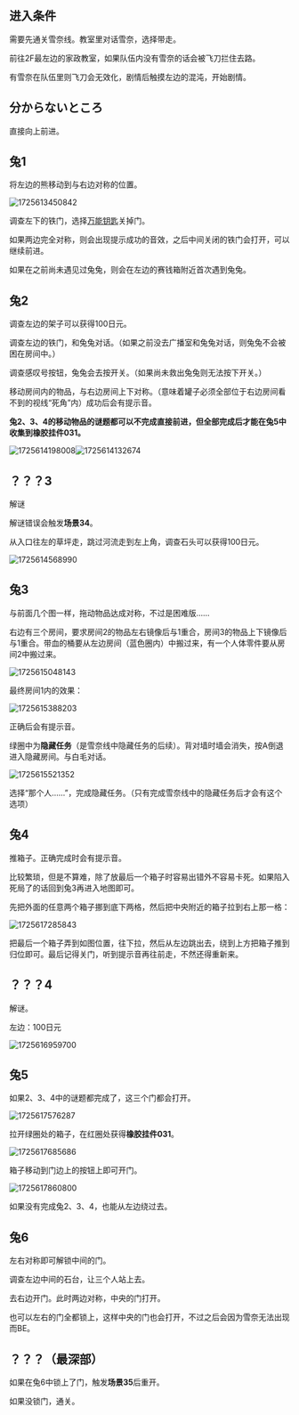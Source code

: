 ## 进入条件

需要先通关雪奈线。教室里对话雪奈，选择带走。

前往2F最左边的家政教室，如果队伍内没有雪奈的话会被飞刀拦住去路。

有雪奈在队伍里则飞刀会无效化，剧情后触摸左边的混沌，开始剧情。

## 分からないところ

直接向上前进。

## 兔1

将左边的熊移动到与右边对称的位置。

![1725613450842](image/05兔/1725613450842.png)

调查左下的铁门，选择[万能钥匙](04雪奈.md)关掉门。

如果两边完全对称，则会出现提示成功的音效，之后中间关闭的铁门会打开，可以继续前进。

如果在之前尚未遇见过兔兔，则会在左边的赛钱箱附近首次遇到兔兔。

## 兔2

调查左边的架子可以获得100日元。

调查左边的铁门，和兔兔对话。（如果之前没去广播室和兔兔对话，则兔兔不会被困在房间中。）

调查感叹号按钮，兔兔会去按开关。（如果尚未救出兔兔则无法按下开关。）

移动房间内的物品，与右边房间上下对称。（意味着罐子必须全部位于右边房间看不到的视线“死角”内）成功后会有提示音。

**兔2、3、4的移动物品的谜题都可以不完成直接前进，但全部完成后才能在兔5中收集到橡胶挂件031。**

![1725614198008](image/05兔/1725614198008.png)![1725614132674](image/05兔/1725614132674.png)

## ？？？3

解谜

解谜错误会触发**场景34**。

从入口往左的草坪走，跳过河流走到左上角，调查石头可以获得100日元。

![1725614568990](image/05兔/1725614568990.png)

## 兔3

与前面几个图一样，拖动物品达成对称，不过是困难版……

右边有三个房间，要求房间2的物品左右镜像后与1重合，房间3的物品上下镜像后与1重合。带血的桶要从左边房间（蓝色圈内）中搬过来，有一个人体零件要从房间2中搬过来。

![1725615048143](image/05兔/1725615048143.png)

最终房间1内的效果：

![1725615388203](image/05兔/1725615388203.png)

正确后会有提示音。

绿圈中为**隐藏任务**（是雪奈线中隐藏任务的后续）。背对墙时墙会消失，按A倒退进入隐藏房间。与白毛对话。

![1725615521352](image/05兔/1725615521352.png)

选择“那个人……”，完成隐藏任务。（只有完成雪奈线中的隐藏任务后才会有这个选项）

## 兔4

推箱子。正确完成时会有提示音。

比较繁琐，但是不算难，除了放最后一个箱子时容易出错外不容易卡死。如果陷入死局了的话回到兔3再进入地图即可。

先把外面的任意两个箱子挪到底下两格，然后把中央附近的箱子拉到右上那一格：

![1725617285843](image/05兔/1725617285843.jpg)

把最后一个箱子弄到如图位置，往下拉，然后从左边跳出去，绕到上方把箱子推到归位即可。最后记得关门，听到提示音再往前走，不然还得重新来。

## ？？？4

解谜。

左边：100日元

![1725616959700](image/05兔/1725616959700.png)

## 兔5

如果2、3、4中的谜题都完成了，这三个门都会打开。

![1725617576287](image/05兔/1725617576287.png)

拉开绿圈处的箱子，在红圈处获得**橡胶挂件031**。

![1725617685686](image/05兔/1725617685686.png)

箱子移动到门边上的按钮上即可开门。

![1725617860800](image/05兔/1725617860800.png)

如果没有完成兔2、3、4，也能从左边绕过去。

## 兔6

左右对称即可解锁中间的门。

调查左边中间的石台，让三个人站上去。

去右边开门。此时两边对称，中央的门打开。

也可以左右的门全都锁上，这样中央的门也会打开，不过之后会因为雪奈无法出现而BE。

## ？？？（最深部）

如果在兔6中锁上了门，触发**场景35**后重开。

如果没锁门，通关。
